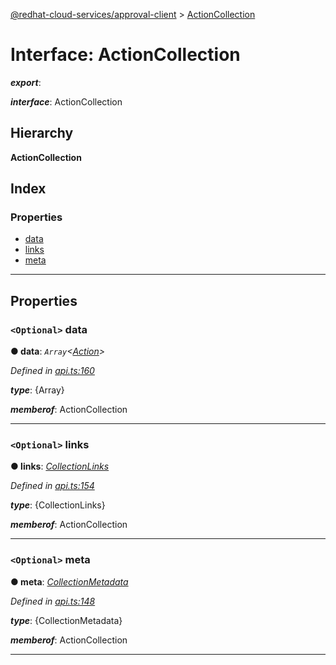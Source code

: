 [@redhat-cloud-services/approval-client](../README.md) > [ActionCollection](../interfaces/actioncollection.md)

# Interface: ActionCollection

*__export__*: 

*__interface__*: ActionCollection

## Hierarchy

**ActionCollection**

## Index

### Properties

* [data](actioncollection.md#data)
* [links](actioncollection.md#links)
* [meta](actioncollection.md#meta)

---

## Properties

<a id="data"></a>

### `<Optional>` data

**● data**: *`Array`<[Action](../modules/action.md)>*

*Defined in [api.ts:160](https://github.com/RedHatInsights/javascript-clients/blob/master/packages/approval/api.ts#L160)*

*__type__*: {Array}

*__memberof__*: ActionCollection

___
<a id="links"></a>

### `<Optional>` links

**● links**: *[CollectionLinks](collectionlinks.md)*

*Defined in [api.ts:154](https://github.com/RedHatInsights/javascript-clients/blob/master/packages/approval/api.ts#L154)*

*__type__*: {CollectionLinks}

*__memberof__*: ActionCollection

___
<a id="meta"></a>

### `<Optional>` meta

**● meta**: *[CollectionMetadata](collectionmetadata.md)*

*Defined in [api.ts:148](https://github.com/RedHatInsights/javascript-clients/blob/master/packages/approval/api.ts#L148)*

*__type__*: {CollectionMetadata}

*__memberof__*: ActionCollection

___

